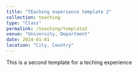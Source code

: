 ```yaml
---
title: "TEaching experience template 2"
collection: teaching
type: "Class"
permalink: /teaching/template2
venue: "University, Department"
date: 2024-01-01
location: "City, Country"
---
```


This is a second template for a teching experience